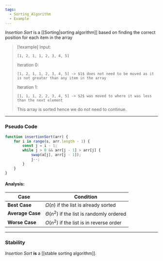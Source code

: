 ```yaml
---
tags:
  - Sorting_Algorithm
  - Example
---
```

_Insertion Sort_ is a [[Sorting|sorting algorithm]] based on finding the correct position for each item in the array

> [!example]
> Input:
> ```
> [1, 2, 1, 1, 2, 3, 4, 5]
> ```
> Iteration 0:
> ```
> [1, 2, 1, 1, 2, 3, 4, 5] -> $1$ does not need to be moved as it is not greater than any item in the array
> ```
>  Iteration 1:
> ```
> [1, 1, 1, 2, 2, 3, 4, 5] -> $2$ was moved to where it was less than the next element
> ```
> This array is sorted hence we do not need to continue.

---
### Pseudo Code
```javascript
function insertionSort(arr) {
	for i in range(s, arr.length - 1) {
		const j = i - 1;
		while j > 0 && arr[j - 1] > arr[j] {
			swap(a[j], arr[j - 1]);
			j--;
		}
	}
}
```

#### Analysis:

| Case             | Condition                                     |
| ---------------- | --------------------------------------------- |
| **Best Case**    | $\Omega(n)$ if the list is already sorted     |
| **Average Case** | $\Theta(n^2)$ if the list is randomly ordered |
| **Worse Case**   | $O(n^2)$ if the list is in reverse order      |

---
### Stability
_Insertion Sort_ **is** a [[stable sorting algorithm]].